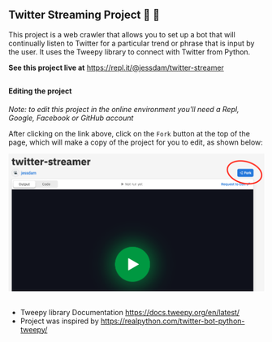 ## Twitter Streaming Project :duck: :robot:

This project is a web crawler that allows you to set up a bot that will continually listen to Twitter for a particular trend or phrase that is input by the user. It uses the Tweepy library to connect with Twitter from Python.

__See this project live at__ https://repl.it/@jessdam/twitter-streamer

##
#### Editing the project
_Note: to edit this project in the online environment you'll need a Repl, Google, Facebook or GitHub account_

After clicking on the link above, click on the `Fork` button at the top of the page, which will make a copy of the project for you to edit, as shown below:

![Fork Button](./media/repl_fork.png)


##

- Tweepy library Documentation https://docs.tweepy.org/en/latest/
- Project was inspired by https://realpython.com/twitter-bot-python-tweepy/


